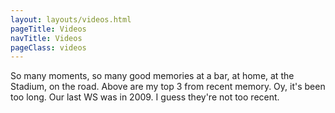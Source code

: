 ```yaml
---
layout: layouts/videos.html
pageTitle: Videos
navTitle: Videos
pageClass: videos
---
```


So many moments, so many good memories at a bar, at home, at the Stadium, on the road. Above are my top 3 from recent memory. Oy, it's been too long. Our last WS was in 2009. I guess they're not too recent. 

